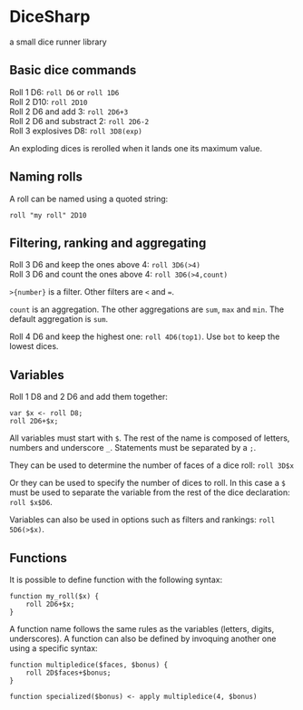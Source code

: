 # DiceSharp

a small dice runner library

## Basic dice commands

Roll 1 D6: `roll D6` or `roll 1D6`  
Roll 2 D10: `roll 2D10`  
Roll 2 D6 and add 3: `roll 2D6+3`  
Roll 2 D6 and substract 2: `roll 2D6-2`  
Roll 3 explosives D8: `roll 3D8(exp)`

An exploding dices is rerolled when it lands one its maximum value.

## Naming rolls

A roll can be named using a quoted string:

```
roll "my roll" 2D10
```

## Filtering, ranking and aggregating

Roll 3 D6 and keep the ones above 4: `roll 3D6(>4)`  
Roll 3 D6 and count the ones above 4: `roll 3D6(>4,count)`

`>{number}` is a filter. Other filters are `<` and `=`.

`count` is an aggregation. The other aggregations are `sum`, `max` and `min`. The default aggregation is `sum`.

Roll 4 D6 and keep the highest one: `roll 4D6(top1)`. Use `bot` to keep the lowest dices.

## Variables

Roll 1 D8 and 2 D6 and add them together:

```
var $x <- roll D8;
roll 2D6+$x;
```

All variables must start with `$`. The rest of the name is composed of letters, numbers and underscore `_`. Statements must be separated by a `;`.

They can be used to determine the number of faces of a dice roll: `roll 3D$x`

Or they can be used to specify the number of dices to roll. In this case a `$` must be used to separate the variable from the rest of the dice declaration: `roll $x$D6`.

Variables can also be used in options such as filters and rankings: `roll 5D6(>$x)`.

## Functions

It is possible to define function with the following syntax:

```
function my_roll($x) {
    roll 2D6+$x;
}
```

A function name follows the same rules as the variables (letters, digits, underscores).
A function can also be defined by invoquing another one using a specific syntax:

```
function multipledice($faces, $bonus) {
    roll 2D$faces+$bonus;
}

function specialized($bonus) <- apply multipledice(4, $bonus)
```
